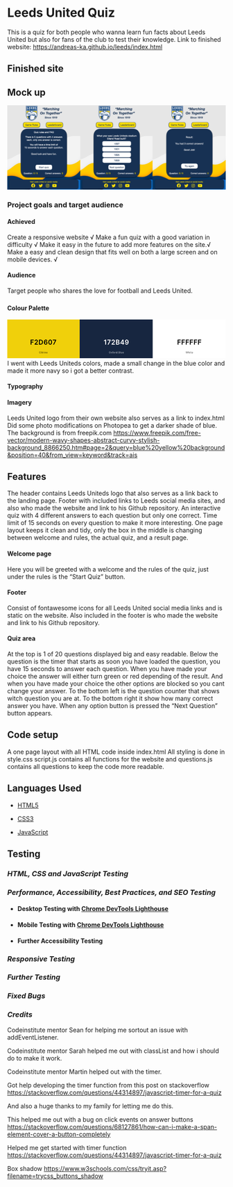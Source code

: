 # Leeds United Quiz #

This is a quiz for both people who wanna learn fun facts about Leeds United but also for fans of the club to test their knowledge.
Link to finished website: https://andreas-ka.github.io/leeds/index.html

## Finished site ##

## Mock up ##

![title](/assets/images/mockup-quiz.png)

### Project goals and target audience
#### Achieved
Create a responsive website √
Make a fun quiz with a good variation in difficulty √
Make it easy in the future to add more features on the site.√
Make a easy and clean design that fits well on both a large screen and on mobile devices. √

#### Audience
Target people who shares the love for football and Leeds United.



### 
    
#### Colour Palette
![title](/assets/images/color-palette.png)
I went with Leeds Uniteds colors, made a small change in the blue color and made it more navy so i got a better contrast.
       

#### Typography

        
#### Imagery
Leeds United logo from their own website also serves as a link to index.html
Did some photo modifications on Photopea to get a darker shade of blue.
The background is from freepik.com
https://www.freepik.com/free-vector/modern-wavy-shapes-abstract-curvy-stylish-background_8866250.htm#page=2&query=blue%20yellow%20background&position=40&from_view=keyword&track=ais

   
## Features
The header contains Leeds Uniteds logo that also serves as a link back to the landing page.
Footer with included links to Leeds social media sites, and also who made the website and link to his Github repository.
An interactive quiz with 4 different answers to each question but only one correct.
Time limit of 15 seconds on every question to make it more interesting.
One page layout keeps it clean and tidy, only the box in the middle is changing between welcome and rules, the actual quiz, and a result page.

#### Welcome page
Here you will be greeted with a welcome and the rules of the quiz, just under the rules is the “Start Quiz” button.

#### Footer
Consist of fontawesome icons for all Leeds United social media links and is static on the website.
Also included in the footer is who made the website and link to his Github repository.

#### Quiz area
At the top is 1 of 20 questions displayed big and easy readable.
Below the question is the timer that starts as soon you have loaded the question, you have 15 seconds to answer each question.
When you have made your choice the answer will either turn green or red depending of the result. And when you have made your choice the other options are blocked so you cant change your answer.
To the bottom left is the question counter that shows witch question you are at.
To the bottom right it show how many correct answer you have.
When any option button is pressed the “Next Question” button appears.

## Code setup
A one page layout with all HTML code inside index.html
All styling is done in style.css
script.js contains all functions for the website and questions.js contains all questions
to keep the code more readable.

## Languages Used

-   [HTML5](https://en.wikipedia.org/wiki/HTML5)

-   [CSS3](https://en.wikipedia.org/wiki/Cascading_Style_Sheets)

-   [JavaScript](https://en.wikipedia.org/wiki/JavaScript)


## __Testing__

### ***HTML, CSS and JavaScript Testing***



### ***Performance, Accessibility, Best Practices, and SEO Testing***

  

- #### Desktop Testing with [Chrome DevTools Lighthouse](https://developers.google.com/web/tools/lighthouse)

  
- #### Mobile Testing with [Chrome DevTools Lighthouse](https://developers.google.com/web/tools/lighthouse)

 

- #### Further Accessibility Testing

  

### ***Responsive Testing***

  

### ***Further Testing***



### ***Fixed Bugs***



### ***Credits***

Codeinstitute mentor Sean for helping me sortout an issue with addEventListener.

Codeinstitute mentor Sarah helped me out with classList and how i should do to make it work.

Codeinstitute mentor Martin helped out with the timer.

Got help developing the timer function from this post on stackoverflow https://stackoverflow.com/questions/44314897/javascript-timer-for-a-quiz

And also a huge thanks to my family for letting me do this.

This helped me out with a bug on click events on answer buttons https://stackoverflow.com/questions/68127861/how-can-i-make-a-span-element-cover-a-button-completely

Helped me get started with timer function https://stackoverflow.com/questions/44314897/javascript-timer-for-a-quiz

Box shadow https://www.w3schools.com/css/tryit.asp?filename=trycss_buttons_shadow


